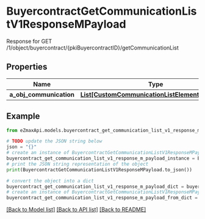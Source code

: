 # BuyercontractGetCommunicationListV1ResponseMPayload

Response for GET /1/object/buyercontract/{pkiBuyercontractID}/getCommunicationList

## Properties

Name | Type | Description | Notes
------------ | ------------- | ------------- | -------------
**a_obj_communication** | [**List[CustomCommunicationListElementResponse]**](CustomCommunicationListElementResponse.md) |  | 

## Example

```python
from eZmaxApi.models.buyercontract_get_communication_list_v1_response_m_payload import BuyercontractGetCommunicationListV1ResponseMPayload

# TODO update the JSON string below
json = "{}"
# create an instance of BuyercontractGetCommunicationListV1ResponseMPayload from a JSON string
buyercontract_get_communication_list_v1_response_m_payload_instance = BuyercontractGetCommunicationListV1ResponseMPayload.from_json(json)
# print the JSON string representation of the object
print(BuyercontractGetCommunicationListV1ResponseMPayload.to_json())

# convert the object into a dict
buyercontract_get_communication_list_v1_response_m_payload_dict = buyercontract_get_communication_list_v1_response_m_payload_instance.to_dict()
# create an instance of BuyercontractGetCommunicationListV1ResponseMPayload from a dict
buyercontract_get_communication_list_v1_response_m_payload_from_dict = BuyercontractGetCommunicationListV1ResponseMPayload.from_dict(buyercontract_get_communication_list_v1_response_m_payload_dict)
```
[[Back to Model list]](../README.md#documentation-for-models) [[Back to API list]](../README.md#documentation-for-api-endpoints) [[Back to README]](../README.md)


